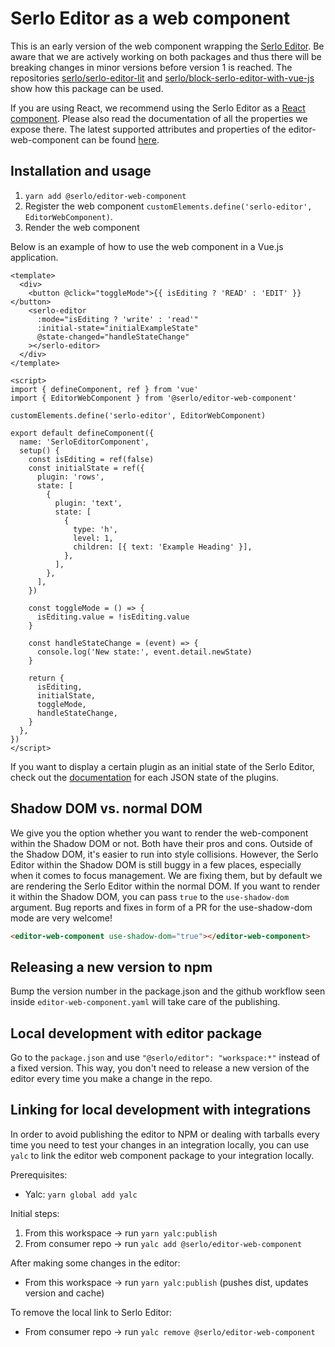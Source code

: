 # Serlo Editor as a web component

This is an early version of the web component wrapping the [Serlo Editor](https://de.serlo.org/editor). Be aware that we are actively working on both packages and thus there will be breaking changes in minor versions before version 1 is reached. The repositories [serlo/serlo-editor-lit](https://github.com/serlo/serlo-editor-lit) and [serlo/block-serlo-editor-with-vue-js](https://github.com/serlo/block-serlo-editor-with-vue-js) show how this package can be used.

If you are using React, we recommend using the Serlo Editor as a [React component](https://www.npmjs.com/package/@serlo/editor). Please also read the documentation of all the properties we expose there. The latest supported attributes and properties of the editor-web-component can be found [here](https://github.com/serlo/frontend/blob/staging/packages/editor-web-component/src/editor-web-component.tsx#L22).

## Installation and usage

1. `yarn add @serlo/editor-web-component`
2. Register the web component `customElements.define('serlo-editor', EditorWebComponent)`.
3. Render the web component

Below is an example of how to use the web component in a Vue.js application.

```vue
<template>
  <div>
    <button @click="toggleMode">{{ isEditing ? 'READ' : 'EDIT' }}</button>
    <serlo-editor
      :mode="isEditing ? 'write' : 'read'"
      :initial-state="initialExampleState"
      @state-changed="handleStateChange"
    ></serlo-editor>
  </div>
</template>

<script>
import { defineComponent, ref } from 'vue'
import { EditorWebComponent } from '@serlo/editor-web-component'

customElements.define('serlo-editor', EditorWebComponent)

export default defineComponent({
  name: 'SerloEditorComponent',
  setup() {
    const isEditing = ref(false)
    const initialState = ref({
      plugin: 'rows',
      state: [
        {
          plugin: 'text',
          state: [
            {
              type: 'h',
              level: 1,
              children: [{ text: 'Example Heading' }],
            },
          ],
        },
      ],
    })

    const toggleMode = () => {
      isEditing.value = !isEditing.value
    }

    const handleStateChange = (event) => {
      console.log('New state:', event.detail.newState)
    }

    return {
      isEditing,
      initialState,
      toggleMode,
      handleStateChange,
    }
  },
})
</script>
```

If you want to display a certain plugin as an initial state of the Serlo Editor, check out the [documentation](https://github.com/serlo/documentation/wiki/Serlo-Editor-Initial-State-of-Plugins) for each JSON state of the plugins.

## Shadow DOM vs. normal DOM

We give you the option whether you want to render the web-component within the Shadow DOM or not. Both have their pros and cons. Outside of the Shadow DOM, it's easier to run into style collisions. However, the Serlo Editor within the Shadow DOM is still buggy in a few places, especially when it comes to focus management.
We are fixing them, but by default we are rendering the Serlo Editor within the normal DOM. If you want to render it within the Shadow DOM, you can pass `true` to the `use-shadow-dom` argument. Bug reports and fixes in form of a PR for the use-shadow-dom mode are very welcome!

```html
<editor-web-component use-shadow-dom="true"></editor-web-component>
```

## Releasing a new version to npm

Bump the version number in the package.json and
the github workflow seen inside `editor-web-component.yaml` will take care of the publishing.

## Local development with editor package

Go to the `package.json` and use `"@serlo/editor": "workspace:*"` instead of a fixed version. This way, you don't need to release a new version of the editor every time you make a change in the repo.

## Linking for local development with integrations

In order to avoid publishing the editor to NPM or dealing with tarballs every time you need to test your changes in an integration locally, you can use `yalc` to link the editor web component package to your integration locally.

Prerequisites:

- Yalc: `yarn global add yalc`

Initial steps:

1. From this workspace -> run `yarn yalc:publish`
2. From consumer repo -> run `yalc add @serlo/editor-web-component`

After making some changes in the editor:

- From this workspace -> run `yarn yalc:publish` (pushes dist, updates version and cache)

To remove the local link to Serlo Editor:

- From consumer repo -> run `yalc remove @serlo/editor-web-component`
